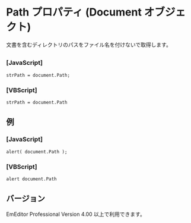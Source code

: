# Path プロパティ (Document オブジェクト)

文書を含むディレクトリのパスをファイル名を付けないで取得します。

## 

### \[JavaScript\]

```
strPath = document.Path;
```

### \[VBScript\]

```
strPath = document.Path
```

## 例

### \[JavaScript\]

```
alert( document.Path );
```

### \[VBScript\]

```
alert document.Path
```

## バージョン

EmEditor Professional Version 4.00 以上で利用できます。
